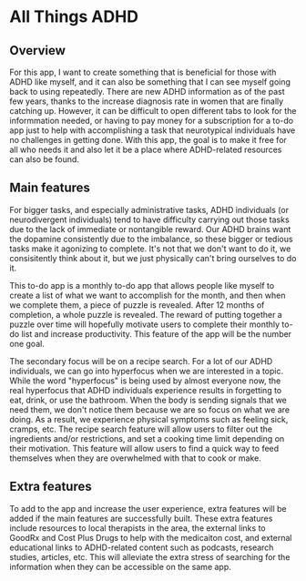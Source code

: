 # All Things ADHD

## Overview

For this app, I want to create something that is beneficial for those with ADHD like myself, and it can also be something that I can see myself going back to using repeatedly. There are new ADHD information as of the past few years, thanks to the increase diagnosis rate in women that are finally catching up. However, it can be difficult to open different tabs to look for the informmation needed, or having to pay money for a subscription for a to-do app just to help with accomplishing a task that neurotypical individuals have no challenges in getting done. With this app, the goal is to make it free for all who needs it and also let it be a place where ADHD-related resources can also be found. 

## Main features

For bigger tasks, and especially administrative tasks, ADHD individuals (or neurodivergent individuals) tend to have difficulty carrying out those tasks due to the lack of immediate or nontangible reward. Our ADHD brains want the dopamine consistently due to the imbalance, so these bigger or tedious tasks make it agonizing to complete. It's not that we don't want to do it, we consisitently think about it, but we just physically can't bring ourselves to do it. 

This to-do app is a monthly to-do app that allows people like myself to create a list of what we want to accomplish for the month, and then when we complete them, a piece of puzzle is revealed. After 12 months of completion, a whole puzzle is revealed. The reward of putting together a puzzle over time will hopefully motivate users to complete their monthly to-do list and increase productivity. This feature of the app will be the number one goal. 

The secondary focus will be on a recipe search. For a lot of our ADHD individuals, we can go into hyperfocus when we are interested in a topic. While the word "hyperfocus" is being used by almost everyone now, the real hyperfocus that ADHD individuals experience results in forgetting to eat, drink, or use the bathroom. When the body is sending signals that we need them, we don't notice them because we are so focus on what we are doing. As a result, we experience physical symptoms such as feeling sick, cramps, etc. The recipe search feature will allow users to filter out the ingredients and/or restrictions, and set a cooking time limit depending on their motivation. This feature will allow users to find a quick way to feed themselves when they are overwhelmed with that to cook or make. 

## Extra features

To add to the app and increase the user experience, extra features will be added if the main features are successfully built. These extra features include resources to local therapists in the area, the external links to GoodRx and Cost Plus Drugs to help with the medicaiton cost, and external educational links to ADHD-related content such as podcasts, research studies, articles, etc. This will alleviate the extra stress of searching for the information when they can be accessible on the same app. 





